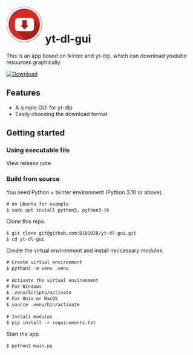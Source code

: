 # ![App Icon](icon.png) yt-dl-gui
 This is an app based on tkinter and yt-dlp, which can download youtube resources graphically. 
 
[![Download](https://img.shields.io/badge/Download-Green.svg?style=flat&logo=github)](https://github.com/D101028/yt-dl-gui/archive/refs/heads/main.zip)


## Features
- A simple GUI for yt-dlp
- Easily choosing the download format

## Getting started

### Using executable file
View release note. 

### Build from source

You need Python + tkinter environment (Python 3.10 or above). 
```shell
# on Ubuntu for example
$ sudo apt install python3, python3-tk
```

Clone this repo.
```shell
$ git clone git@github.com:D101028/yt-dl-gui.git
$ cd yt-dl-gui
```

Create the virtual environment and install neccessary modules. 
```shell
# Create virtual environment
$ python3 -m venv .venv

# Activate the virtual environment
# For Windows
$ .venv/Scripts/activate
# For Unix or MacOS
$ source .venv/bin/activate

# Install modules
$ pip install -r requirements.txt
```

Start the app.
```shell
$ python3 main.py
```